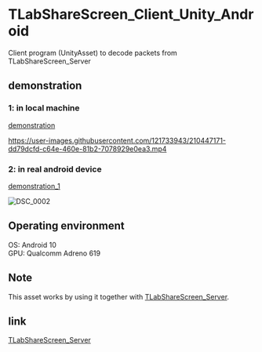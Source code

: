 # TLabShareScreen_Client_Unity_Android
Client program (UnityAsset) to decode packets from TLabShareScreen_Server

## demonstration

### 1: in local machine

[demonstration](https://youtu.be/PK0eoB0jQ_M)

https://user-images.githubusercontent.com/121733943/210447171-dd79dcfd-c64e-460e-81b2-7078929e0ea3.mp4

### 2: in real android device

[demonstration_1](https://youtu.be/g4nKSnYe6RA)

![DSC_0002](https://user-images.githubusercontent.com/121733943/211289979-46bfc2f3-c247-4015-b21d-ba5839f11a41.JPG)

## Operating environment
OS: Android 10  
GPU: Qualcomm Adreno 619  

## Note
This asset works by using it together with [TLabShareScreen_Server](https://github.com/TLabAltoh/TLabShareScreen_Server).

## link  
[TLabShareScreen_Server](https://github.com/TLabAltoh/TLabShareScreen_Server)
